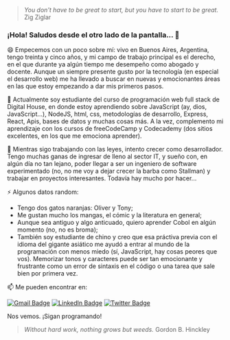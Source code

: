 > *You don't have to be great to start, but you have to start to be great.* Zig Ziglar

### ¡Hola! Saludos desde el otro lado de la pantalla... 👋

😄 Empecemos con un poco sobre mí: vivo en Buenos Aires, Argentina, tengo treinta y cinco años, y mi campo de trabajo principal es el derecho, en el que durante ya algún tiempo me desempeño como abogado y docente. Aunque un siempre presente gusto por la tecnología (en especial el desarrollo web) me ha llevado a buscar en nuevas y emocionantes áreas en las que estoy empezando a dar mis primeros pasos.

🌱 Actualmente soy estudiante del curso de programación web full stack de Digital House, en donde estoy aprendiendo sobre JavaScript (ay, dios, JavaScript...), NodeJS, html, css, metodologías de desarrollo, Express, React, Apis, bases de datos y muchas cosas más. A la vez, complemento mi aprendizaje con los cursos de freeCodeCamp y Codecademy (dos sitios excelentes, en los que me emociona aprender).

🔭 Mientras sigo trabajando con las leyes, intento crecer como desarrollador. Tengo muchas ganas de ingresar de lleno al sector IT, y sueño con, en algún día no tan lejano, poder llegar a ser un ingeniero de software experimentado (no, no me voy a dejar crecer la barba como Stallman) y trabajar en proyectos interesantes. Todavía hay mucho por hacer...

⚡ Algunos datos random:

+ Tengo dos gatos naranjas: Oliver y Tony;
+ Me gustan mucho los mangas, el cómic y la literatura en general;
+ Aunque sea antiguo y algo anticuado, quiero aprender Cobol en algún momento (no, no es broma);
+ También soy estudiante de chino y creo que esa práctiva previa con el idioma del gigante asiático me ayudó a entrar al mundo de la programación con menos miedo (sí, JavaScript, hay cosas peores que vos). Memorizar tonos y caracteres puede ser tan emocionante y frustrante como un error de sintaxis en el código o una tarea que sale bien por primera vez.

📫 Me pueden encontrar en:

[![Gmail Badge](https://img.shields.io/badge/-@arielantequiera@gmail.com-#54A4C?style=flat&labelColor=red&logo=gmail&logoColor=white&link=mailto:arielantequiera@gmail.com)](mailto:arielantequiera@gmail.com)
[![LinkedIn Badge](https://img.shields.io/badge/-Ariel%20Antequiera-#54A4C?style=flat&labelColor=0077B5&logo=linkedin&logoColor=white&link=https://www.linkedin.com/in/arielantequiera/)](https://www.linkedin.com/in/arielantequiera/)
[![Twitter Badge](https://img.shields.io/badge/-@antariex-#54A4C?style=flat&labelColor=1DA1F2&logo=twitter&logoColor=white&link=https://twitter.com/antariex)](https://twitter.com/antariex)

Nos vemos.
¡Sigan programando!

> *Without hard work, nothing grows but weeds.* Gordon B. Hinckley
